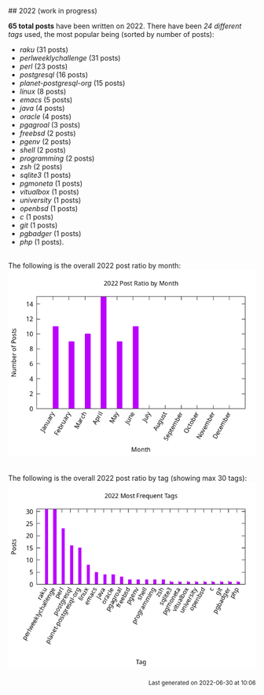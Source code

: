 <a name="2022" />
## 2022 (work in progress)

**65 total posts** have been written on 2022.
There have been *24 different tags* used, the most
popular being (sorted by number of posts):
 
- *raku* (31 posts)  
- *perlweeklychallenge* (31 posts)  
- *perl* (23 posts)  
- *postgresql* (16 posts)  
- *planet-postgresql-org* (15 posts)  
- *linux* (8 posts)  
- *emacs* (5 posts)  
- *java* (4 posts)  
- *oracle* (4 posts)  
- *pgagroal* (3 posts)  
- *freebsd* (2 posts)  
- *pgenv* (2 posts)  
- *shell* (2 posts)  
- *programming* (2 posts)  
- *zsh* (2 posts)  
- *sqlite3* (1 posts)  
- *pgmoneta* (1 posts)  
- *vitualbox* (1 posts)  
- *university* (1 posts)  
- *openbsd* (1 posts)  
- *c* (1 posts)  
- *git* (1 posts)  
- *pgbadger* (1 posts)  
- *php* (1 posts).<br/>
<br/>
The following is the overall 2022 post ratio by month:
<br/>
    <center>
      <img src="/images/stats/2022-months.png" alt="2022 post ratio per month" />
    </center>
<br/>

<br/>
The following is the overall 2022 post ratio by tag (showing max 30 tags):
<br/>
  <center>
    <img src="/images/stats/2022-tags.png" alt="2022 post ratio per tag" />
  </center>
<br/>

<div align="right">
<small>
Last generated on 2022-06-30 at 10:06
</small>
</div>

<br/>
